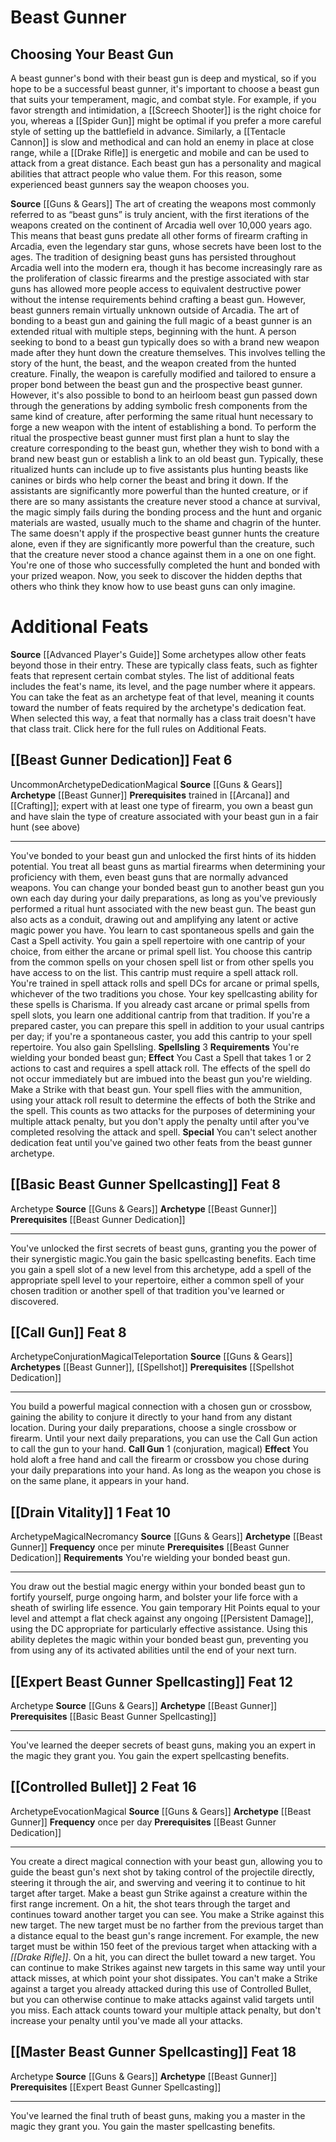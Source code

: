 ﻿---
id: '116'
level: '6'
name: Beast Gunner
prerequisite: Trained in [[DATABASE/skill/Arcana|Arcana]] ; Trained in [[DATABASE/skill/Crafting|Crafting]]
  ; expert with at least one type of firearm, you own a beast gun and haveslain the
  type of creature associated with your beast gun in a fair hunt (see above)
rarity: Uncommon
source: '[[DATABASE/source/Guns & Gears|Guns & Gears]]'
trait:
- '[[DATABASE/trait/Uncommon|Uncommon]]'
type: Archetype

---
# Beast Gunner

## Choosing Your Beast Gun

A beast gunner's bond with their beast gun is deep and mystical, so if you hope to be a successful beast gunner, it's important to choose a beast gun that suits your temperament, magic, and combat style. For example, if you favor strength and intimidation, a [[Screech Shooter]] is the right choice for you, whereas a [[Spider Gun]] might be optimal if you prefer a more careful style of setting up the battlefield in advance. Similarly, a [[Tentacle Cannon]] is slow and methodical and can hold an enemy in place at close range, while a [[Drake Rifle]] is energetic and mobile and can be used to attack from a great distance. Each beast gun has a personality and magical abilities that attract people who value them. For this reason, some experienced beast gunners say the weapon chooses you.

**Source** [[Guns & Gears]]
The art of creating the weapons most commonly referred to as “beast guns” is truly ancient, with the first iterations of the weapons created on the continent of Arcadia well over 10,000 years ago. This means that beast guns predate all other forms of firearm crafting in Arcadia, even the legendary star guns, whose secrets have been lost to the ages. The tradition of designing beast guns has persisted throughout Arcadia well into the modern era, though it has become increasingly rare as the proliferation of classic firearms and the prestige associated with star guns has allowed more people access to equivalent destructive power without the intense requirements behind crafting a beast gun. However, beast gunners remain virtually unknown outside of Arcadia.
 The art of bonding to a beast gun and gaining the full magic of a beast gunner is an extended ritual with multiple steps, beginning with the hunt. A person seeking to bond to a beast gun typically does so with a brand new weapon made after they hunt down the creature themselves. This involves telling the story of the hunt, the beast, and the weapon created from the hunted creature. Finally, the weapon is carefully modified and tailored to ensure a proper bond between the beast gun and the prospective beast gunner. However, it's also possible to bond to an heirloom beast gun passed down through the generations by adding symbolic fresh components from the same kind of creature, after performing the same ritual hunt necessary to forge a new weapon with the intent of establishing a bond.
 To perform the ritual the prospective beast gunner must first plan a hunt to slay the creature corresponding to the beast gun, whether they wish to bond with a brand new beast gun or establish a link to an old beast gun. Typically, these ritualized hunts can include up to five assistants plus hunting beasts like canines or birds who help corner the beast and bring it down. If the assistants are significantly more powerful than the hunted creature, or if there are so many assistants the creature never stood a chance at survival, the magic simply fails during the bonding process and the hunt and organic materials are wasted, usually much to the shame and chagrin of the hunter. The same doesn't apply if the prospective beast gunner hunts the creature alone, even if they are significantly more powerful than the creature, such that the creature never stood a chance against them in a one on one fight.
 You're one of those who successfully completed the hunt and bonded with your prized weapon. Now, you seek to discover the hidden depths that others who think they know how to use beast guns can only imagine.

# Additional Feats

**Source** [[Advanced Player's Guide]] 
Some archetypes allow other feats beyond those in their entry. These are typically class feats, such as fighter feats that represent certain combat styles. The list of additional feats includes the feat's name, its level, and the page number where it appears. You can take the feat as an archetype feat of that level, meaning it counts toward the number of feats required by the archetype's dedication feat. When selected this way, a feat that normally has a class trait doesn't have that class trait.
Click here for the full rules on Additional Feats.

## [[Beast Gunner Dedication]] <span class="item-type">Feat 6</span>

<span class="trait-uncommon item-trait">Uncommon</span><span class="item-trait">Archetype</span><span class="item-trait">Dedication</span><span class="item-trait">Magical</span>
**Source** [[Guns & Gears]]
**Archetype** [[Beast Gunner]]
**Prerequisites** trained in [[Arcana]] and [[Crafting]]; expert with at least one type of firearm, you own a beast gun and have slain the type of creature associated with your beast gun in a fair hunt (see above)

---
You've bonded to your beast gun and unlocked the first hints of its hidden potential. You treat all beast guns as martial firearms when determining your proficiency with them, even beast guns that are normally advanced weapons. You can change your bonded beast gun to another beast gun you own each day during your daily preparations, as long as you've previously performed a ritual hunt associated with the new beast gun.
 The beast gun also acts as a conduit, drawing out and amplifying any latent or active magic power you have. You learn to cast spontaneous spells and gain the Cast a Spell activity. You gain a spell repertoire with one cantrip of your choice, from either the arcane or primal spell list. You choose this cantrip from the common spells on your chosen spell list or from other spells you have access to on the list. This cantrip must require a spell attack roll. You're trained in spell attack rolls and spell DCs for arcane or primal spells, whichever of the two traditions you chose. Your key spellcasting ability for these spells is Charisma.
 If you already cast arcane or primal spells from spell slots, you learn one additional cantrip from that tradition. If you're a prepared caster, you can prepare this spell in addition to your usual cantrips per day; if you're a spontaneous caster, you add this cantrip to your spell repertoire.
 You also gain Spellsling.
 **Spellsling** <span class="action-icon">3</span> **Requirements** You're wielding your bonded beast gun; **Effect** You Cast a Spell that takes 1 or 2 actions to cast and requires a spell attack roll. The effects of the spell do not occur immediately but are imbued into the beast gun you're wielding. Make a Strike with that beast gun. Your spell flies with the ammunition, using your attack roll result to determine the effects of both the Strike and the spell. This counts as two attacks for the purposes of determining your multiple attack penalty, but you don't apply the penalty until after you've completed resolving the attack and spell.
**Special** You can't select another dedication feat until you've gained two other feats from the beast gunner archetype.

## [[Basic Beast Gunner Spellcasting]] <span class="item-type">Feat 8</span>

<span class="item-trait">Archetype</span>
**Source** [[Guns & Gears]]
**Archetype** [[Beast Gunner]]
**Prerequisites** [[Beast Gunner Dedication]]

---
You've unlocked the first secrets of beast guns, granting you the power of their synergistic magic.You gain the basic spellcasting benefits. Each time you gain a spell slot of a new level from this archetype, add a spell of the appropriate spell level to your repertoire, either a common spell of your chosen tradition or another spell of that tradition you've learned or discovered.

## [[Call Gun]] <span class="item-type">Feat 8</span>

<span class="item-trait">Archetype</span><span class="item-trait">Conjuration</span><span class="item-trait">Magical</span><span class="item-trait">Teleportation</span>
**Source** [[Guns & Gears]]
**Archetypes** [[Beast Gunner]], [[Spellshot]]
**Prerequisites** [[Spellshot Dedication]]

---
You build a powerful magical connection with a chosen gun or crossbow, gaining the ability to conjure it directly to your hand from any distant location. During your daily preparations, choose a single crossbow or firearm. Until your next daily preparations, you can use the Call Gun action to call the gun to your hand.
 **Call Gun** <span class="action-icon">1</span> (conjuration, magical) **Effect** You hold aloft a free hand and call the firearm or crossbow you chose during your daily preparations into your hand. As long as the weapon you chose is on the same plane, it appears in your hand.

## [[Drain Vitality]] <span class="action-icon">1</span> <span class="item-type">Feat 10</span>

<span class="item-trait">Archetype</span><span class="item-trait">Magical</span><span class="item-trait">Necromancy</span>
**Source** [[Guns & Gears]]
**Archetype** [[Beast Gunner]]
**Frequency** once per minute
**Prerequisites** [[Beast Gunner Dedication]]
**Requirements** You're wielding your bonded beast gun.

---
You draw out the bestial magic energy within your bonded beast gun to fortify yourself, purge ongoing harm, and bolster your life force with a sheath of swirling life essence. You gain temporary Hit Points equal to your level and attempt a flat check against any ongoing [[Persistent Damage]], using the DC appropriate for particularly effective assistance. Using this ability depletes the magic within your bonded beast gun, preventing you from using any of its activated abilities until the end of your next turn.

## [[Expert Beast Gunner Spellcasting]] <span class="item-type">Feat 12</span>

<span class="item-trait">Archetype</span>
**Source** [[Guns & Gears]]
**Archetype** [[Beast Gunner]]
**Prerequisites** [[Basic Beast Gunner Spellcasting]]

---
You've learned the deeper secrets of beast guns, making you an expert in the magic they grant you. You gain the expert spellcasting benefits.

## [[Controlled Bullet]] <span class="action-icon">2</span> <span class="item-type">Feat 16</span>

<span class="item-trait">Archetype</span><span class="item-trait">Evocation</span><span class="item-trait">Magical</span>
**Source** [[Guns & Gears]]
**Archetype** [[Beast Gunner]]
**Frequency** once per day
**Prerequisites** [[Beast Gunner Dedication]]

---
You create a direct magical connection with your beast gun, allowing you to guide the beast gun's next shot by taking control of the projectile directly, steering it through the air, and swerving and veering it to continue to hit target after target. Make a beast gun Strike against a creature within the first range increment. On a hit, the shot tears through the target and continues toward another target you can see. You make a Strike against this new target. The new target must be no farther from the previous target than a distance equal to the beast gun's range increment. For example, the new target must be within 150 feet of the previous target when attacking with a _[[Drake Rifle]]_. On a hit, you can direct the bullet toward a new target.
 You can continue to make Strikes against new targets in this same way until your attack misses, at which point your shot dissipates. You can't make a Strike against a target you already attacked during this use of Controlled Bullet, but you can otherwise continue to make attacks against valid targets until you miss. Each attack counts toward your multiple attack penalty, but don't increase your penalty until you've made all your attacks.

## [[Master Beast Gunner Spellcasting]] <span class="item-type">Feat 18</span>

<span class="item-trait">Archetype</span>
**Source** [[Guns & Gears]]
**Archetype** [[Beast Gunner]]
**Prerequisites** [[Expert Beast Gunner Spellcasting]]

---
You've learned the final truth of beast guns, making you a master in the magic they grant you. You gain the master spellcasting benefits.